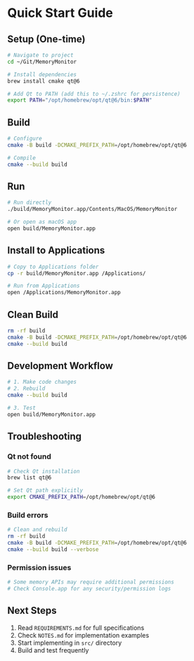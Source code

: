 # Quick Start Guide

## Setup (One-time)

```bash
# Navigate to project
cd ~/Git/MemoryMonitor

# Install dependencies
brew install cmake qt@6

# Add Qt to PATH (add this to ~/.zshrc for persistence)
export PATH="/opt/homebrew/opt/qt@6/bin:$PATH"
```

## Build

```bash
# Configure
cmake -B build -DCMAKE_PREFIX_PATH=/opt/homebrew/opt/qt@6

# Compile
cmake --build build
```

## Run

```bash
# Run directly
./build/MemoryMonitor.app/Contents/MacOS/MemoryMonitor

# Or open as macOS app
open build/MemoryMonitor.app
```

## Install to Applications

```bash
# Copy to Applications folder
cp -r build/MemoryMonitor.app /Applications/

# Run from Applications
open /Applications/MemoryMonitor.app
```

## Clean Build

```bash
rm -rf build
cmake -B build -DCMAKE_PREFIX_PATH=/opt/homebrew/opt/qt@6
cmake --build build
```

## Development Workflow

```bash
# 1. Make code changes
# 2. Rebuild
cmake --build build

# 3. Test
open build/MemoryMonitor.app
```

## Troubleshooting

### Qt not found
```bash
# Check Qt installation
brew list qt@6

# Set Qt path explicitly
export CMAKE_PREFIX_PATH=/opt/homebrew/opt/qt@6
```

### Build errors
```bash
# Clean and rebuild
rm -rf build
cmake -B build -DCMAKE_PREFIX_PATH=/opt/homebrew/opt/qt@6
cmake --build build --verbose
```

### Permission issues
```bash
# Some memory APIs may require additional permissions
# Check Console.app for any security/permission logs
```

## Next Steps

1. Read `REQUIREMENTS.md` for full specifications
2. Check `NOTES.md` for implementation examples
3. Start implementing in `src/` directory
4. Build and test frequently
